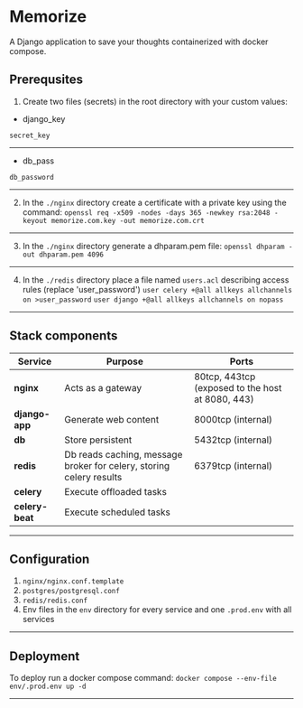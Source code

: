 # Memorize

A Django application to save your thoughts containerized with docker compose.

## Prerequsites

  

1. Create two files (secrets) in the root directory with your custom values:
 
- django_key
```
secret_key
```
***
- db_pass
```
db_password
```
***

2. In the `./nginx` directory create a certificate with a private key using the command:
`openssl req -x509 -nodes -days 365 -newkey rsa:2048 -keyout memorize.com.key -out memorize.com.crt`

***
3. In the `./nginx` directory generate a dhparam.pem file:
`openssl dhparam -out dhparam.pem 4096`

***

4. In the `./redis` directory place a file named `users.acl` describing access rules (replace 'user_password')
`user celery +@all allkeys allchannels on >user_password`
`user django +@all allkeys allchannels on nopass`

***

## 	Stack components

| Service | Purpose | Ports |
|--|--|--|
|**nginx**  | Acts as a gateway | 80tcp, 443tcp (exposed to the host at 8080, 443) |
| **django-app** | Generate web content | 8000tcp (internal) |
| **db** | Store persistent  | 5432tcp (internal) |
| **redis** | Db reads caching, message broker for celery, storing celery results | 6379tcp (internal) |
| **celery** | Execute offloaded tasks |  |
| **celery-beat** | Execute scheduled tasks |  |
***

## Configuration
1. `nginx/nginx.conf.template`
2. `postgres/postgresql.conf`
3. `redis/redis.conf`
4. Env files in the `env` directory for every service and one `.prod.env` with all services 
***

## Deployment
To deploy run a docker compose command:
`docker compose --env-file env/.prod.env up -d`

***